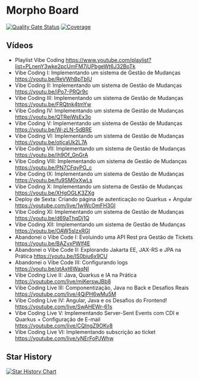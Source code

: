 # Morpho Board

[![Quality Gate Status](https://sonarcloud.io/api/project_badges/measure?project=vepo_morpho-board&metric=alert_status)](https://sonarcloud.io/summary/new_code?id=vepo_morpho-board) [![Coverage](https://sonarcloud.io/api/project_badges/measure?project=vepo_morpho-board&metric=coverage)](https://sonarcloud.io/summary/new_code?id=vepo_morpho-board) 


## Vídeos
* Playlist Vibe Coding https://www.youtube.com/playlist?list=PLnenY3wke2pcUmFM7iUPbgeWt6J32BoTk
* Vibe Coding I: Implementando um sistema de Gestão de Mudanças https://youtu.be/ReVWhBpTblU
* Vibe Coding II: Implementando um sistema de Gestão de Mudanças https://youtu.be/iPo7-PRQr9c
* Vibe Coding III: Implementando um sistema de Gestão de Mudanças https://youtu.be/FRQtnk4tmYw
* Vibe Coding IV: Implementando um sistema de Gestão de Mudanças https://youtu.be/QTRejWsEx3o
* Vibe Coding V: Implementando um sistema de Gestão de Mudanças https://youtu.be/W-zLN-5dBRE
* Vibe Coding VI: Implementando um sistema de Gestão de Mudanças https://youtu.be/otjcaUk2L7A
* Vibe Coding VII: Implementando um sistema de Gestão de Mudanças https://youtu.be/ih9Of_GnGrA
* Vibe Coding VIII: Implementando um sistema de Gestão de Mudanças https://youtu.be/PN7CFqyPG_c
* Vibe Coding IX: Implementando um sistema de Gestão de Mudanças https://youtu.be/fu9SM0xXwLs
* Vibe Coding X: Implementando um sistema de Gestão de Mudanças https://youtu.be/XHgOGLK3ZXg
* Deploy de Sexta: Criando página de autenticação no Quarkus + Angular https://youtube.com/live/1wWcOmFH3GI
* Vibe Coding XI: Implementando um sistema de Gestão de Mudanças https://youtu.be/d69aThqDj1Q
* Vibe Coding XII: Implementando um sistema de Gestão de Mudanças https://youtu.be/OAW5slzxRGI
* Abandonei o Vibe Code I: Evoluindo uma API Rest pra Gestão de Tickets https://youtu.be/BAZyxPWlf4E
* Abandonei o Vibe Code II: Explorando Jakarta EE, JAX-RS e JPA na Prática https://youtu.be/IS0biu6x9CU
* Abandonei o Vibe Code III: Configurando logs https://youtu.be/qtAxt6WaqNI
* Vibe Coding Live II: Java, Quarkus e IA na Prática https://youtube.com/live/miKerswJBb8
* Vibe Coding Live III: Componentização, Java no Back e Desafios Reais https://youtube.com/live/4QiPH6wMu5M
* Vibe Coding Live IV: Angular, Java e os Desafios do Frontend! https://youtube.com/live/SwAHEWr-61s
* Vibe Coding Live V: Implementando Server-Sent Events com CDI e Quarkus + Configuração de E-mail https://youtube.com/live/CQIngZ9OKv8
* Vibe Coding Live VI: Implementando subscrição ao ticket https://youtube.com/live/yNErFoPJWhw

## Star History

[![Star History Chart](https://api.star-history.com/svg?repos=vepo/morpho-board&type=date&legend=top-left)](https://www.star-history.com/#vepo/morpho-board&type=date&legend=top-left)
